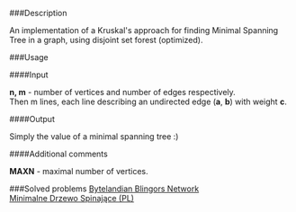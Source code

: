 ###Description

An implementation of a Kruskal's approach for finding Minimal Spanning Tree in a graph, using
disjoint set forest (optimized).

###Usage

####Input

<b>n, m</b> - number of vertices and number of edges respectively. <br>
Then m lines, each line describing an undirected edge (<b>a</b>, <b>b</b>) with weight <b>c</b>. <br> 


####Output

Simply the value of a minimal spanning tree :)  

####Additional comments

<b>MAXN</b> - maximal number of vertices. <br>

###Solved problems
[Bytelandian Blingors Network](http://www.spoj.com/problems/BLINNET/) <br>
[Minimalne Drzewo Spinające (PL)](http://pl.spoj.com/problems/SPIN_PL/)
